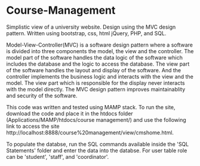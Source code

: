 # Course-Management
Simplistic view of a university website. Design using the MVC design pattern. Written using bootstrap, css, html jQuery, PHP,  and SQL.

Model-View-Controller(MVC) is a software design pattern where a software is divided into three components the model, the view and the controller. The model part of the software handles the data logic of the software which includes the database and the logic to access the database. The view part of the software handles the layout and display of the software. And the controller implements the business logic and interacts with the view and the model. The view part which is responsible for the display never interacts with the model directly. The MVC design pattern improves maintainablity and security of the software. 

This code was written and tested using MAMP stack. To run the site, download the code and place it in the htdocs folder (Applications/MAMP/htdocs/course management/) and use the following link to access the site http://localhost:8888/course%20management/view/cmshome.html.

To populate the databse, run the SQL commands available inside the 'SQL Statements' folder and enter the data into the databse. For user table role can be 'student', 'staff', and 'coordinator'.
